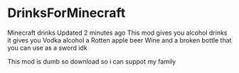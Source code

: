 # DrinksForMinecraft
Minecraft drinks  Updated 2 minutes ago This mod gives you alcohol drinks  it gives you  Vodka  alcohol  a Rotten apple  beer  Wine  and a broken bottle that you can use as a sword idk 


This mod is dumb so download so i can suppot my family
